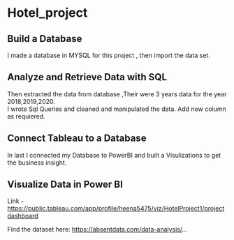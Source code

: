 # Hotel_project

## Build a Database
I made a database in MYSQL for this project , then import the data set.

## Analyze and Retrieve Data with SQL
Then extracted the data from database ,Their were 3 years data for the year 2018,2019,2020.  
I wrote Sql Queries and cleaned and manipulated the data. 
Add new column as requiered.

## Connect Tableau to a Database
In last I connected my Database to PowerBI and built a Visulizations to get the business insight.

## Visualize Data in Power BI
Link - https://public.tableau.com/app/profile/heena5475/viz/HotelProject1/projectdashboard

Find the dataset here:
https://absentdata.com/data-analysis/...

